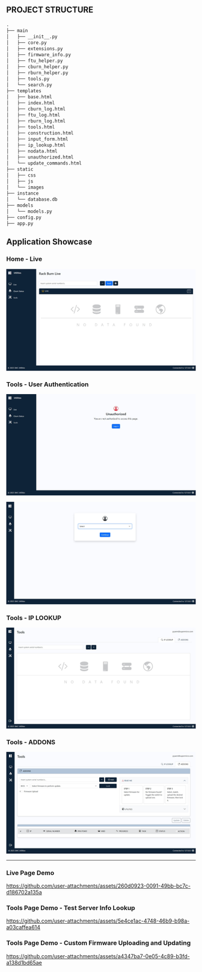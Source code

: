 ## PROJECT STRUCTURE
```
.
├── main
│   ├── __init__.py
│   ├── core.py
│   ├── extensions.py
│   ├── firmware_info.py
│   ├── ftu_helper.py
│   ├── cburn_helper.py
│   ├── rburn_helper.py
│   ├── tools.py
│   └── search.py
├── templates
│   ├── base.html
│   ├── index.html
│   ├── cburn_log.html
│   ├── ftu_log.html
│   ├── rburn_log.html
│   ├── tools.html
│   ├── construction.html
│   ├── input_form.html
│   ├── ip_lookup.html
│   ├── nodata.html
│   ├── unauthorized.html
│   └── update_commands.html
├── static
│   ├── css
│   ├── js
│   └── images
├── instance
│   └── database.db
├── models
│   └── models.py
├── config.py
├── app.py
```

## Application Showcase

### Home - Live

![Home Page](media/home_page.jpg)

### Tools - User Authentication

![Tools - Auth](media/user_auth.jpg)

![Tools - Auth](media/user_login.jpg)

### Tools - IP LOOKUP

![Tools - IP_lookup](media/tool_1.jpg)

### Tools - ADDONS

![Tools - Addons](media/tool_2.jpg)

---

### Live Page Demo

https://github.com/user-attachments/assets/260d0923-0091-49bb-bc7c-d186702a135a

### Tools Page Demo - Test Server Info Lookup

https://github.com/user-attachments/assets/5e4ce1ac-4748-46b9-b98a-a03caffea614

### Tools Page Demo - Custom Firmware Uploading and Updating

https://github.com/user-attachments/assets/a4347ba7-0e05-4c89-b3fd-a138d1bd65ae


